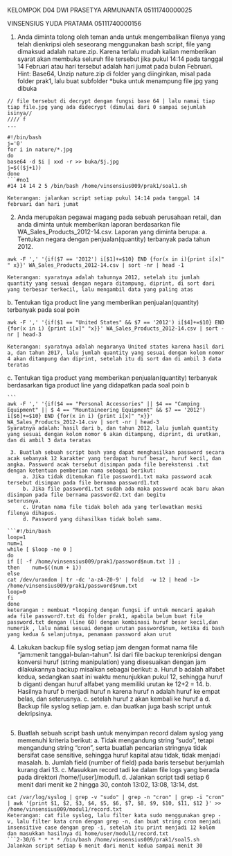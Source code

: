 
KELOMPOK D04
DWI PRASETYA ARMUNANTA 05111740000025

VINSENSIUS YUDA PRATAMA 05111740000156

1. Anda diminta tolong oleh teman anda untuk mengembalikan filenya yang telah dienkripsi oleh seseorang menggunakan bash script, file yang dimaksud adalah nature.zip. Karena terlalu mudah kalian memberikan syarat akan membuka seluruh file tersebut jika pukul 14:14 pada tanggal 14 Februari atau hari tersebut adalah hari jumat pada bulan Februari.
Hint: Base64, 
Unzip nature.zip di folder yang diinginkan, misal pada folder prak1, lalu buat subfolder *buka untuk menampung file jpg yang dibuka

```
// file tersebut di decrypt dengan fungsi base 64 | lalu namai tiap tiap file.jpg yang ada didecrypt (dimulai dari 0 sampai sejumlah isinya//
//// f
...

#!/bin/bash
j='0'
for i in nature/*.jpg 
do
base64 -d $i | xxd -r >> buka/$j.jpg
j=$(($j+1))
done
```#no1
#14 14 14 2 5 /bin/bash /home/vinsensius009/prak1/soal1.sh
 
Keterangan: jalankan script setiap pukul 14:14 pada tanggal 14 februari dan hari jumat
```

   
2. Anda merupakan pegawai magang pada sebuah perusahaan retail, dan anda diminta untuk memberikan laporan berdasarkan file WA_Sales_Products_2012-14.csv. Laporan yang diminta berupa:
        a. Tentukan negara dengan penjualan(quantity) terbanyak pada tahun 2012.
```
awk -F ',' '{if($7 == '2012') i[$1]+=$10} END {for(x in i){print i[x]" " x}}' WA_Sales_Products_2012-14.csv | sort -nr | head -1

Keterangan: syaratnya adalah tahunnya 2012, setelah itu jumlah quantity yang sesuai dengan negara ditampung, diprint, di sort dari yang terbesar terkecil, lalu mengambil data yang paling atas
```

   b. Tentukan tiga product line yang memberikan penjualan(quantity) terbanyak pada soal poin 
   ```
awk -F ',' '{if($1 == "United States" && $7 == '2012') i[$4]+=$10} END {for(x in i) {print i[x]" "x}}' WA_Sales_Products_2012-14.csv | sort -nr | head-3

Keterangan: syaratnya adalah negaranya United states karena hasil dari a, dan tahun 2017, lalu jumlah quantity yang sesuai dengan kolom nomor 4 akan ditampung dan diprint, setelah itu di sort dan di ambil 3 data teratas
   ```
   c. Tentukan tiga product yang memberikan penjualan(quantity) terbanyak berdasarkan tiga product line yang didapatkan pada soal poin b
   
    ```
    awk -F ',' '{if($4 == "Personal Accessories" || $4 == "Camping Equipment" || $ 4 == "Mountaineering Equipment" && $7 == '2012') i[$6]+=$10} END {for(x in i) {print i[x]" "x}}' WA_Sales_Products_2012-14.csv | sort -nr | head-3
    Syaratnya adalah: hasil dari b, dan tahun 2012, lalu jumlah quantity yang sesuai dengan kolom nomor 6 akan ditampung, diprint, di urutkan, dan di ambil 3 data teratas
   ```
    3. Buatlah sebuah script bash yang dapat menghasilkan password secara acak sebanyak 12 karakter yang terdapat huruf besar, huruf kecil, dan angka. Password acak tersebut disimpan pada file berekstensi .txt dengan ketentuan pemberian nama sebagai berikut:
        a. Jika tidak ditemukan file password1.txt maka password acak tersebut disimpan pada file bernama password1.txt
        b. Jika file password1.txt sudah ada maka password acak baru akan disimpan pada file bernama password2.txt dan begitu           seterusnya.
        c. Urutan nama file tidak boleh ada yang terlewatkan meski filenya dihapus.
        d. Password yang dihasilkan tidak boleh sama.
  
```#!/bin/bash
loop=1
num=1
while [ $loop -ne 0 ]
do
if [[ -f /home/vinsensius009/prak1/password$num.txt ]] ;
then    num=$((num + 1))
else
cat /dev/urandom | tr -dc 'a-zA-Z0-9' | fold  -w 12 | head -1> /home/vinsensius009/prak1/password$num.txt
loop=0
fi
done
keterangan : membuat *looping dengan fungsi if untuk mencari apakah ada file password?.txt di folder prak1, apabila belum buat file password.txt dengan (line 60) dengan kombinasi huruf besar kecil,dan numerik , lalu namai sesuai dengan urutan password$num, ketika di bash yang kedua & selanjutnya, penamaan password akan urut
```
4. Lakukan backup file syslog setiap jam dengan format nama file “jam:menit tanggal-bulan-tahun”. Isi dari file backup terenkripsi dengan konversi huruf (string manipulation) yang disesuaikan dengan jam dilakukannya backup misalkan sebagai berikut:
        a. Huruf b adalah alfabet kedua, sedangkan saat ini waktu menunjukkan pukul 12, sehingga huruf b diganti dengan huruf alfabet yang memiliki urutan ke 12+2 = 14.
        b. Hasilnya huruf b menjadi huruf n karena huruf n adalah huruf ke empat belas, dan seterusnya. 
        c. setelah huruf z akan kembali ke huruf a
        d. Backup file syslog setiap jam.
        e. dan buatkan juga bash script untuk dekripsinya.
   ```
   ```
5. Buatlah sebuah script bash untuk menyimpan record dalam syslog yang memenuhi kriteria berikut:
        a. Tidak mengandung string “sudo”, tetapi mengandung string “cron”, serta buatlah pencarian stringnya tidak bersifat  case sensitive, sehingga huruf kapital atau tidak, tidak menjadi masalah.
        b. Jumlah field (number of field) pada baris tersebut berjumlah kurang dari 13.
        c. Masukkan record tadi ke dalam file logs yang berada pada direktori /home/[user]/modul1.
        d. Jalankan script tadi setiap 6 menit dari menit ke 2 hingga 30, contoh 13:02, 13:08, 13:14, dst.
```#!/bin/bash
cat /var/log/syslog | grep -v "sudo" | grep -n "cron" | grep -i "cron" | awk '{print $1, $2, $3, $4, $5, $6, $7, $8, $9, $10, $11, $12 }' >> /home/vinsensius009/modul1/record.txt
Keterangan: cat file syslog, lalu filter kata sudo menggunakan grep -v, lalu filter kata cron dengan grep -n, dan buat string cron menjadi insensitive case dengan grep -i, setelah itu print menjadi 12 kolom dan masukkan hasilnya di home/user/modul1/record.txt
```2-30/6 * * * * /bin/bash /home/vinsensius009/prak1/soal5.sh
Jalankan script setiap 6 menit dari menit kedua sampai menit 30
